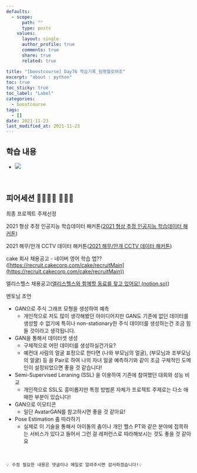 ```yaml
---
defaults:
  - scope:
      path: ""
      type: posts
    values:
      layout: single
      author_profile: true
      comments: true
      share: true
      related: true

title: "[boostcourse] Day76 학습기록_팀명뭘로하조"
excerpt: "about : python"
toc: true
toc_sticky: true
toc_label: "Label"
categories:
  - boostcourse
tags:
  - []
date: 2021-11-23
last_modified_at: 2021-11-23
---
```


## 학습 내용

- <a href="https://hongsusoo.github.io/dl%20etc/etc_lightweighting2"><img src="https://img.shields.io/badge/-AutoML-red"/></a>

<br>

## 피어세션 👨‍👨‍👦‍👦 👨‍👨‍👦

최종 프로젝트 주제선정

  2021 형상 추정 인공지능 학습데이터 해커톤([2021 형상 추정 인공지능 학습데이터 해커톤](https://linkareer.com/activity/73502))

  2021 해무/안개 CCTV 데이터 해커톤([2021 해무/안개 CCTV 데이터 해커톤](https://linkareer.com/activity/73440))

  cake 회사 채용공고 - 네이버 영어 학습 앱??([https://recruit.cakecorp.com/cake/recruitMain](https://recruit.cakecorp.com/cake/recruitMain))

  앨리스헬스 채용공고([앨리스헬스와 함께할 동료를 찾고 있어요! (notion.so)](https://www.notion.so/7d30bc1b3d0b4aec9ef009a7632b2c64))


멘토님 조언

  - GAN으로 주식 그래프 모형을 생성하여 예측
    - 개인적으로 저도 많이 생각해봤던 아이디어지만 GAN도 기존에 없던 데이터를 생성할 수 없기에 특히나 non-stationary한 주식 데이터를 생성하는건 조금 힘들 것이라고 생각됩니다.
  - GAN을 통해서 데이터셋 생성
    - 구체적으로 어떤 데이터를 생성하실건가요?
    - 예컨대 사람의 얼굴 표정으로 한다면 (나와 부모님의 얼굴), (부모님과 조부모님의 얼굴) 등 을 Pair로 하여 나의 자녀 얼굴 예측하기와 같이 조금 구체적인 도메인이 설정되었으면 좋을 것 같습니다!
  - Semi-Supervised Leraning (SSL) 을 이용하여 기존에 참여했던 대회와 성능 비교
    - 개인적으로 SSL도 흥미롭지만 특정 방법론 자체가 프로젝트 주제로는 다소 애매한 부분이 있습니다!
  - GAN으로 이모티콘
    - 일단 AvatarGAN를 참고하시면 좋을 것 같아요!
  - Pose Estimation 춤 따라하기
    - 실제로 이 기술을 통해서 아이돌의 춤이나 개인 헬스 PT와 같은 분야에 접목하는 서비스가 있다고 들어서 그런 걸 레퍼런스로 따라해보시는 것도 좋을 것 같아요



<br>

```
💡 수정 필요한 내용은 댓글이나 메일로 알려주시면 감사하겠습니다!💡 
```
